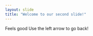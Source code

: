 ```yaml
---
layout: slide
title: "Welcome to our second slide!"
---
```

Feels good
Use the left arrow to go back!
